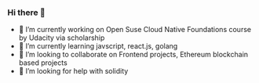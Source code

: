 ### Hi there 👋
- 🔭 I’m currently working on Open Suse Cloud Native Foundations course by Udacity via scholarship
- 🌱 I’m currently learning javscript, react.js, golang
- 👯 I’m looking to collaborate on Frontend projects, Ethereum blockchain based projects
- 🤔 I’m looking for help with solidity

<!--
**RavjotSandhu/RavjotSandhu** is a ✨ _special_ ✨ repository because its `README.md` (this file) appears on your GitHub profile.

Here are some ideas to get you started:

- 🔭 I’m currently working on ...
- 🌱 I’m currently learning ...
- 👯 I’m looking to collaborate on ...
- 🤔 I’m looking for help with ...
- 💬 Ask me about ...
- 📫 How to reach me: ...
- 😄 Pronouns: ...
- ⚡ Fun fact: ...
-->
